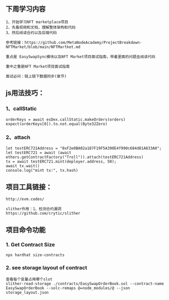 ## 下周学习内容

    1、开始学习NFT marketplace项目
    2、先看视频和文档，理解整体架构和代码
    3、然后阅读合约以及后端代码
    
    参考链接：https://github.com/MetaNodeAcademy/ProjectBreakdown-NFTMarket/blob/main/NFTMartket.md
    
    重点是 EasySwapSync模块以及NFT Market项目面试指南，带着里面的问题去阅读代码
    
    重中之重是NFT Market项目面试指南
    
    面试必问：链上链下数据同步(章节)



## js用法技巧：
### 1、callStatic
    orderKeys = await esDex.callStatic.makeOrders(orders)
    expect(orderKeys[0]).to.not.equal(Byte32Zero)

### 2、attach
    let testERC721Address = "0xF2e0BA02a187F19F5A390E4f990c684d81A833A0";
    let testERC721 = await (await ethers.getContractFactory("Troll")).attach(testERC721Address)
    tx = await testERC721.mint(deployer.address, 50);
    await tx.wait()
    console.log("mint tx:", tx.hash)

## 项目工具链接：

    http://evm.codes/
	
	slither作用：1、检测合约漏洞  
	https://github.com/crytic/slither


## 项目命令功能
### 1. Get Contract Size
    npx hardhat size-contracts


### 2. see storage layout of contract
    查看每个变量占用哪个slot
    slither-read-storage ./contracts/EasySwapOrderBook.sol --contract-name EasySwapOrderBook --solc-remaps @=node_modules/@ --json storage_layout.json

